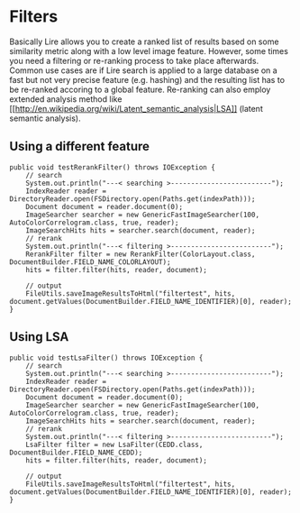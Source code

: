 # Filters
Basically Lire allows you to create a ranked list of results based on some similarity metric along with a low level image feature. However, some times you need a filtering or re-ranking process to take place afterwards. Common use cases are if Lire search is applied to a large database on a fast but not very precise feature (e.g. hashing) and the resulting list has to be re-ranked accoring to a global feature. Re-ranking can also employ extended analysis method like [[http://en.wikipedia.org/wiki/Latent_semantic_analysis|LSA]] (latent semantic analysis).

## Using a different feature
    public void testRerankFilter() throws IOException {
        // search
        System.out.println("---< searching >-------------------------");
        IndexReader reader = DirectoryReader.open(FSDirectory.open(Paths.get(indexPath)));
        Document document = reader.document(0);
        ImageSearcher searcher = new GenericFastImageSearcher(100, AutoColorCorrelogram.class, true, reader);
        ImageSearchHits hits = searcher.search(document, reader);
        // rerank
        System.out.println("---< filtering >-------------------------");
        RerankFilter filter = new RerankFilter(ColorLayout.class, DocumentBuilder.FIELD_NAME_COLORLAYOUT);
        hits = filter.filter(hits, reader, document);

        // output
        FileUtils.saveImageResultsToHtml("filtertest", hits, document.getValues(DocumentBuilder.FIELD_NAME_IDENTIFIER)[0], reader);
    }

## Using LSA
    public void testLsaFilter() throws IOException {
        // search
        System.out.println("---< searching >-------------------------");
        IndexReader reader = DirectoryReader.open(FSDirectory.open(Paths.get(indexPath)));
        Document document = reader.document(0);
        ImageSearcher searcher = new GenericFastImageSearcher(100, AutoColorCorrelogram.class, true, reader);
        ImageSearchHits hits = searcher.search(document, reader);
        // rerank
        System.out.println("---< filtering >-------------------------");
        LsaFilter filter = new LsaFilter(CEDD.class, DocumentBuilder.FIELD_NAME_CEDD);
        hits = filter.filter(hits, reader, document);

        // output
        FileUtils.saveImageResultsToHtml("filtertest", hits, document.getValues(DocumentBuilder.FIELD_NAME_IDENTIFIER)[0], reader);
    }